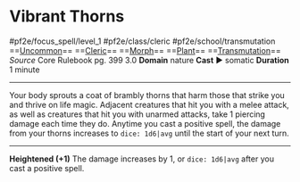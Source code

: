 # Vibrant Thorns
#pf2e/focus_spell/level_1 #pf2e/class/cleric #pf2e/school/transmutation 
==[Uncommon](../../../../../TTRPGShare-Pathfinder-2E-Vault/rules/traits/uncommon.md)== ==[Cleric](../../../../../TTRPGShare-Pathfinder-2E-Vault/rules/traits/cleric.md)== ==[Morph](../../../../../TTRPGShare-Pathfinder-2E-Vault/rules/traits/morph.md)== ==[Plant](../../../../../TTRPGShare-Pathfinder-2E-Vault/rules/traits/plant.md)== ==[Transmutation](../../../../../TTRPGShare-Pathfinder-2E-Vault/rules/traits/transmutation.md)==
*Source* Core Rulebook pg. 399 3.0
**Domain** nature
**Cast** ► somatic
**Duration** 1 minute

---
Your body sprouts a coat of brambly thorns that harm those that strike you and thrive on life magic. Adjacent creatures that hit you with a melee attack, as well as creatures that hit you with unarmed attacks, take 1 piercing damage each time they do. Anytime you cast a positive spell, the damage from your thorns increases to `dice: 1d6|avg` until the start of your next turn.

<hr>

**Heightened (+1)** The damage increases by 1, or `dice: 1d6|avg` after you cast a positive spell.